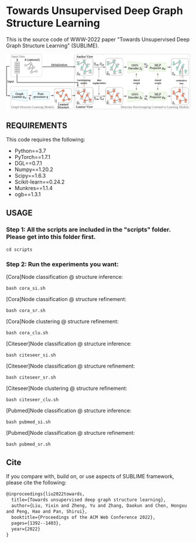 # Towards Unsupervised Deep Graph Structure Learning

This is the source code of WWW-2022 paper "Towards Unsupervised Deep Graph Structure Learning" (SUBLIME). 

![The proposed framework](pipeline.png)

## REQUIREMENTS
This code requires the following:
* Python==3.7
* PyTorch==1.7.1
* DGL==0.7.1
* Numpy==1.20.2
* Scipy==1.6.3
* Scikit-learn==0.24.2
* Munkres==1.1.4
* ogb==1.3.1

## USAGE
### Step 1: All the scripts are included in the "scripts" folder. Please get into this folder first.
```
cd scripts
```

### Step 2: Run the experiments you want:

\[Cora\]Node classification @ structure inference:
```
bash cora_si.sh
```
\[Cora\]Node classification @ structure refinement:
```
bash cora_sr.sh
```
\[Cora\]Node clustering @ structure refinement:
```
bash cora_clu.sh
```
\[Citeseer\]Node classification @ structure inference:
```
bash citeseer_si.sh
```
\[Citeseer\]Node classification @ structure refinement:
```
bash citeseer_sr.sh
```
\[Citeseer\]Node clustering @ structure refinement:
```
bash citeseer_clu.sh
```
\[Pubmed\]Node classification @ structure inference:
```
bash pubmed_si.sh
```
\[Pubmed\]Node classification @ structure refinement:
```
bash pubmed_sr.sh
```

## Cite

If you compare with, build on, or use aspects of SUBLIME framework, please cite the following:
```
@inproceedings{liu2022towards,
  title={Towards unsupervised deep graph structure learning},
  author={Liu, Yixin and Zheng, Yu and Zhang, Daokun and Chen, Hongxu and Peng, Hao and Pan, Shirui},
  booktitle={Proceedings of the ACM Web Conference 2022},
  pages={1392--1403},
  year={2022}
}
```
